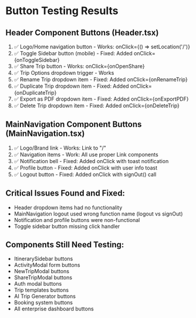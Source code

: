 # Button Testing Results

## Header Component Buttons (Header.tsx)
1. ✅ Logo/Home navigation button - Works: onClick={() => setLocation('/')}
2. ✅ Toggle Sidebar button (mobile) - Fixed: Added onClick={onToggleSidebar}
3. ✅ Share Trip button - Works: onClick={onOpenShare}
4. ✅ Trip Options dropdown trigger - Works
5. ✅ Rename Trip dropdown item - Fixed: Added onClick={onRenameTrip}
6. ✅ Duplicate Trip dropdown item - Fixed: Added onClick={onDuplicateTrip}
7. ✅ Export as PDF dropdown item - Fixed: Added onClick={onExportPDF}
8. ✅ Delete Trip dropdown item - Fixed: Added onClick={onDeleteTrip}

## MainNavigation Component Buttons (MainNavigation.tsx)
1. ✅ Logo/Brand link - Works: Link to "/"
2. ✅ Navigation items - Work: All use proper Link components
3. ✅ Notification bell - Fixed: Added onClick with toast notification
4. ✅ Profile button - Fixed: Added onClick with user info toast
5. ✅ Logout button - Fixed: Added onClick with signOut() call

## Critical Issues Found and Fixed:
- Header dropdown items had no functionality
- MainNavigation logout used wrong function name (logout vs signOut)
- Notification and profile buttons were non-functional
- Toggle sidebar button missing click handler

## Components Still Need Testing:
- ItinerarySidebar buttons
- ActivityModal form buttons
- NewTripModal buttons
- ShareTripModal buttons
- Auth modal buttons
- Trip templates buttons
- AI Trip Generator buttons
- Booking system buttons
- All enterprise dashboard buttons